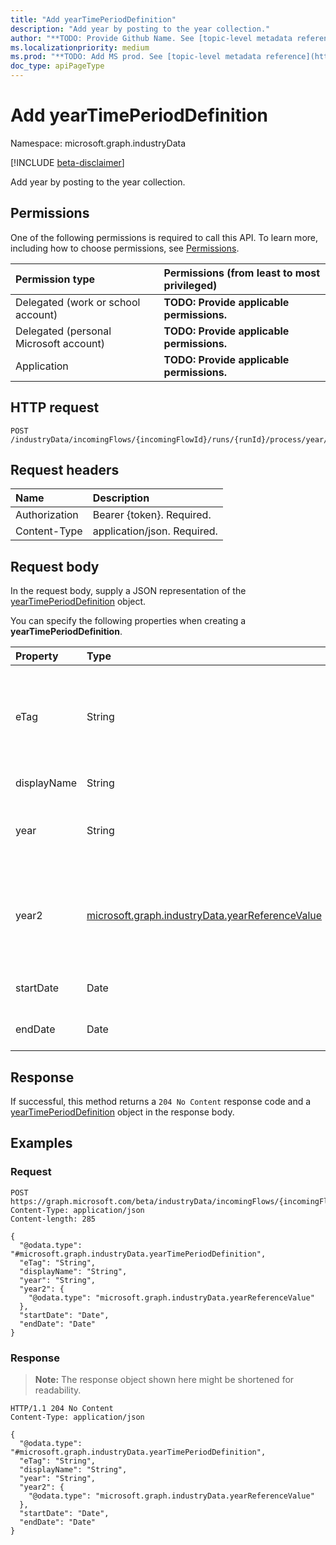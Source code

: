 ```yaml
---
title: "Add yearTimePeriodDefinition"
description: "Add year by posting to the year collection."
author: "**TODO: Provide Github Name. See [topic-level metadata reference](https://msgo.azurewebsites.net/add/document/guidelines/metadata.html#topic-level-metadata)**"
ms.localizationpriority: medium
ms.prod: "**TODO: Add MS prod. See [topic-level metadata reference](https://msgo.azurewebsites.net/add/document/guidelines/metadata.html#topic-level-metadata)**"
doc_type: apiPageType
---
```


# Add yearTimePeriodDefinition
Namespace: microsoft.graph.industryData

[!INCLUDE [beta-disclaimer](../../includes/beta-disclaimer.md)]

Add year by posting to the year collection.

## Permissions
One of the following permissions is required to call this API. To learn more, including how to choose permissions, see [Permissions](/graph/permissions-reference).

|Permission type|Permissions (from least to most privileged)|
|:---|:---|
|Delegated (work or school account)|**TODO: Provide applicable permissions.**|
|Delegated (personal Microsoft account)|**TODO: Provide applicable permissions.**|
|Application|**TODO: Provide applicable permissions.**|

## HTTP request

<!-- {
  "blockType": "ignored"
}
-->
``` http
POST /industryData/incomingFlows/{incomingFlowId}/runs/{runId}/process/year/$ref
```

## Request headers
|Name|Description|
|:---|:---|
|Authorization|Bearer {token}. Required.|
|Content-Type|application/json. Required.|

## Request body
In the request body, supply a JSON representation of the [yearTimePeriodDefinition](../resources/industrydata-yeartimeperioddefinition.md) object.

You can specify the following properties when creating a **yearTimePeriodDefinition**.

|Property|Type|Description|
|:---|:---|:---|
|eTag|String|Individual eTag for an entity to provide standard web concurrency control. Inherited from [mutableEntity](../resources/industrydata-mutableentity.md). Optional.|
|displayName|String|The name of the year. Required.|
|year|String|TBD - will be replaced with a reference nav property. Required.|
|year2|[microsoft.graph.industryData.yearReferenceValue](../resources/industrydata-yearreferencevalue.md)|Pointer to a year entry in the referenceDefinition collection.  Rename to year once the simple text year value is removed. Optional.|
|startDate|Date|The first day of the year. ISO 8601 date. Required.|
|endDate|Date|The last day of the year. ISO 8601 date. Required.|



## Response

If successful, this method returns a `204 No Content` response code and a [yearTimePeriodDefinition](../resources/industrydata-yeartimeperioddefinition.md) object in the response body.

## Examples

### Request
<!-- {
  "blockType": "request",
  "name": "create_yeartimeperioddefinition_from_"
}
-->
``` http
POST https://graph.microsoft.com/beta/industryData/incomingFlows/{incomingFlowId}/runs/{runId}/process/year/$ref
Content-Type: application/json
Content-length: 285

{
  "@odata.type": "#microsoft.graph.industryData.yearTimePeriodDefinition",
  "eTag": "String",
  "displayName": "String",
  "year": "String",
  "year2": {
    "@odata.type": "microsoft.graph.industryData.yearReferenceValue"
  },
  "startDate": "Date",
  "endDate": "Date"
}
```


### Response
>**Note:** The response object shown here might be shortened for readability.
<!-- {
  "blockType": "response",
  "truncated": true,
  "@odata.type": "microsoft.graph.industryData.yearTimePeriodDefinition"
}
-->
``` http
HTTP/1.1 204 No Content
Content-Type: application/json

{
  "@odata.type": "#microsoft.graph.industryData.yearTimePeriodDefinition",
  "eTag": "String",
  "displayName": "String",
  "year": "String",
  "year2": {
    "@odata.type": "microsoft.graph.industryData.yearReferenceValue"
  },
  "startDate": "Date",
  "endDate": "Date"
}
```


